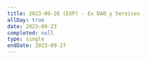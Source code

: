 ```yaml
---
title: 2023-09-26 (EXP) - Ex DAO y Services
allDay: true
date: 2023-09-23
completed: null
type: single
endDate: 2023-09-27
---
```

